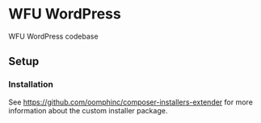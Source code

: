 # WFU WordPress
WFU WordPress codebase

## Setup

### Installation

See https://github.com/oomphinc/composer-installers-extender for more information
about the custom installer package.